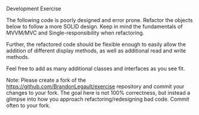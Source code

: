 Development Exercise

  The following code is poorly designed and error prone. Refactor the objects below to follow a more SOLID design.
  Keep in mind the fundamentals of MVVM/MVC and Single-responsibility when refactoring.

  Further, the refactored code should be flexible enough to easily allow the addition of different display
    methods, as well as additional read and write methods.

  Feel free to add as many additional classes and interfaces as you see fit.

  Note: Please create a fork of the https://github.com/BrandonLegault/exercise repository and commit your changes
    to your fork. The goal here is not 100% correctness, but instead a glimpse into how you
    approach refactoring/redesigning bad code. Commit often to your fork.
